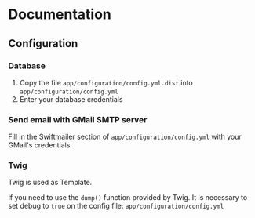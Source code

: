 # Documentation

## Configuration

### Database

1. Copy the file `app/configuration/config.yml.dist` into `app/configuration/config.yml`
2. Enter your database credentials


### Send email with GMail SMTP server

Fill in the Swiftmailer section of `app/configuration/config.yml` with your GMail's credentials.

### Twig

Twig is used as Template.

If you need to use the `dump()` function provided by Twig. It is necessary to set debug to `true` on the config file:
`app/configuration/config.yml`
